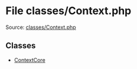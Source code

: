 File classes/Context.php
=========

Source: [classes/Context.php](https://github.com/PrestaShop/PrestaShop/blob/1.5.3.1/classes/Context.php)


Classes
-------

* [ContextCore](class.ContextCore.md)

